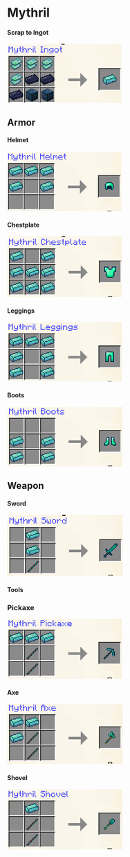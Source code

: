 # Mythril

#### Scrap to Ingot

![](<../../.gitbook/assets/image (5) (1) (1) (1) (1) (1) (1).png>)

## Armor

#### Helmet

![](<../../.gitbook/assets/image (38).png>)

#### Chestplate

![](<../../.gitbook/assets/image (113) (1).png>)

#### Leggings

![](<../../.gitbook/assets/image (62).png>)

#### Boots

![](<../../.gitbook/assets/image (132) (1) (1).png>)

## Weapon

#### Sword

![](<../../.gitbook/assets/image (163).png>)

#### Tools

### Pickaxe

![](<../../.gitbook/assets/image (157) (1).png>)

#### Axe

![](<../../.gitbook/assets/image (133) (1) (1).png>)

#### Shovel

![](<../../.gitbook/assets/image (47).png>)
